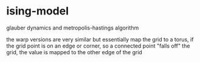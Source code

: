 # ising-model
glauber dynamics and metropolis-hastings algorithm

the warp versions are very similar but essentially map the grid to a torus, if the grid point is on an edge or corner, so a connected point "falls off" the grid, the value is mapped to the other edge of the grid
